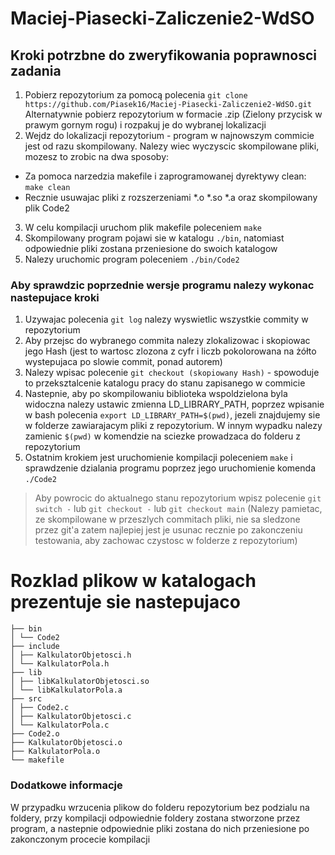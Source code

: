 # Maciej-Piasecki-Zaliczenie2-WdSO
## Kroki potrzbne do zweryfikowania poprawnosci zadania
1. Pobierz repozytorium za pomocą polecenia 
`git clone https://github.com/Piasek16/Maciej-Piasecki-Zaliczenie2-WdSO.git`
Alternatywnie pobierz repozytorium w formacie .zip (Zielony przycisk w prawym gornym rogu) i rozpakuj je do wybranej lokalizacji
2. Wejdz do lokalizacji repozytorium - program w najnowszym commicie jest od razu skompilowany. Nalezy wiec wyczyscic skompilowane pliki, mozesz to zrobic na dwa sposoby:
 - Za pomoca narzedzia makefile i zaprogramowanej dyrektywy clean: `make clean`
 - Recznie usuwajac pliki z rozszerzeniami *.o *.so *.a oraz skompilowany plik Code2
3. W celu kompilacji uruchom plik makefile poleceniem `make`
4. Skompilowany program pojawi sie w katalogu `./bin`, natomiast odpowiednie pliki zostana przeniesione do swoich katalogow
5. Nalezy uruchomic program poleceniem `./bin/Code2`
### Aby sprawdzic poprzednie wersje programu nalezy wykonac nastepujace kroki
1. Uzywajac polecenia `git log` nalezy wyswietlic wszystkie commity w repozytorium
2. Aby przejsc do wybranego commita nalezy zlokalizowac i skopiowac jego Hash (jest to wartosc zlozona z cyfr i liczb pokolorowana na żółto wystepujaca po slowie commit, ponad autorem)
3. Nalezy wpisac polecenie `git checkout (skopiowany Hash)` - spowoduje to przeksztalcenie katalogu pracy do stanu zapisanego w commicie
4. Nastepnie, aby po skompilowaniu biblioteka wspoldzielona byla widoczna nalezy ustawic zmienna LD_LIBRARY_PATH, poprzez wpisanie w bash polecenia `export LD_LIBRARY_PATH=$(pwd)`, jezeli znajdujemy sie w folderze zawiarajacym pliki z repozytorium. W innym wypadku nalezy zamienic `$(pwd)` w komendzie na sciezke prowadzaca do folderu z repozytorium
5. Ostatnim krokiem jest uruchomienie kompilacji poleceniem `make` i sprawdzenie dzialania programu poprzez jego uruchomienie komenda `./Code2`  
> Aby powrocic do aktualnego stanu repozytorium wpisz polecenie `git switch -` lub `git checkout -` lub `git checkout main`
(Nalezy pamietac, ze skompilowane w przeszlych commitach pliki, nie sa sledzone przez git'a zatem najlepiej jest je usunac recznie po zakonczeniu testowania, aby zachowac czystosc w folderze z repozytorium)
# Rozklad plikow w katalogach prezentuje sie nastepujaco
`├── bin`  
`│ └── Code2`  
`├── include`  
`│ ├── KalkulatorObjetosci.h`  
`│ └── KalkulatorPola.h`  
`├── lib`  
`│ ├── libKalkulatorObjetosci.so`  
`│ └── libKalkulatorPola.a`  
`├── src`  
`│ ├── Code2.c`  
`│ ├── KalkulatorObjetosci.c`  
`│ └── KalkulatorPola.c`  
`├── Code2.o`  
`├── KalkulatorObjetosci.o`  
`├── KalkulatorPola.o`  
`└── makefile`  
### Dodatkowe informacje
W przypadku wrzucenia plikow do folderu repozytorium bez podzialu na foldery, przy kompilacji odpowiednie foldery zostana stworzone przez program, a nastepnie odpowiednie pliki zostana do nich przeniesione po zakonczonym procecie kompilacji
